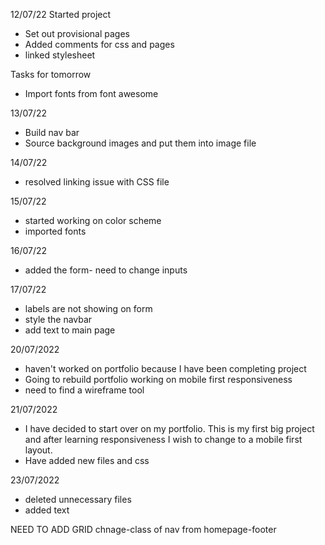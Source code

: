 12/07/22 Started project
* Set out provisional pages
* Added comments for css and pages
* linked stylesheet

Tasks for tomorrow
* Import fonts from font awesome


13/07/22
* Build nav bar
* Source background images and put them into image file


14/07/22
* resolved linking issue with CSS file

15/07/22
* started working on color scheme 
* imported fonts

16/07/22
* added the form- need to change inputs 

17/07/22
* labels are not showing on form
* style the navbar 
* add text to main page

20/07/2022
* haven't worked on portfolio because I have been completing project
* Going to rebuild portfolio working on mobile first responsiveness
* need to find a wireframe tool



21/07/2022
* I have decided to start over on my portfolio. This is my first big project and after learning responsiveness I wish to change to a mobile first layout.
* Have added new files and css


23/07/2022
* deleted unnecessary files 
* added text

NEED TO ADD GRID
chnage-class of nav from homepage-footer
